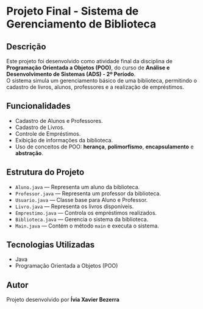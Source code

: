 # Projeto Final - Sistema de Gerenciamento de Biblioteca

## Descrição

Este projeto foi desenvolvido como atividade final da disciplina de **Programação Orientada a Objetos (POO)**, do curso de **Análise e Desenvolvimento de Sistemas (ADS) - 2º Período**.  
O sistema simula um gerenciamento básico de uma biblioteca, permitindo o cadastro de livros, alunos, professores e a realização de empréstimos.

## Funcionalidades

- Cadastro de Alunos e Professores.
- Cadastro de Livros.
- Controle de Empréstimos.
- Exibição de informações da biblioteca.
- Uso de conceitos de POO: **herança**, **polimorfismo**, **encapsulamento** e **abstração**.

## Estrutura do Projeto

- `Aluno.java` — Representa um aluno da biblioteca.
- `Professor.java` — Representa um professor da biblioteca.
- `Usuario.java` — Classe base para Aluno e Professor.
- `Livro.java` — Representa os livros disponíveis.
- `Emprestimo.java` — Controla os empréstimos realizados.
- `Biblioteca.java` — Gerencia o sistema da biblioteca.
- `Main.java` — Contém o método `main` e executa o sistema.

## Tecnologias Utilizadas

- Java
- Programação Orientada a Objetos (POO)


##  Autor

Projeto desenvolvido por **Ívia Xavier Bezerra**
